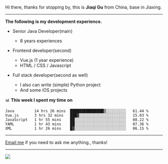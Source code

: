 Hi there, thanks for stopping by, this is **Jiaqi Gu** from China, base in Jiaxing.

---

**The following is my development experience.**

- Senior Java Developer(main)
  - 8 years experiences

- Frontend developer(second)
  - Vue.js (1 year experience)
  - HTML / CSS / Javascript
  
- Full stack developer(second as well)
  - I also can write (simple) Python project
  - And some iOS projects

📊 **This week I spent my time on**
<!--START_SECTION:waka-->
```text
Java         14 hrs 26 mins  ███████████████▒░░░░░░░░░   61.44 % 
Vue.js       3 hrs 32 mins   ███▓░░░░░░░░░░░░░░░░░░░░░   15.03 % 
JavaScript   1 hr 55 mins    ██░░░░░░░░░░░░░░░░░░░░░░░   08.22 % 
YAML         1 hr 43 mins    ██░░░░░░░░░░░░░░░░░░░░░░░   07.36 % 
XML          1 hr 26 mins    █▓░░░░░░░░░░░░░░░░░░░░░░░   06.15 % 
```
<!--END_SECTION:waka-->

---

[Email me](mailto:droidqw@gmail.com?subject=Hiring_from_GitHub) if you need to ask me anything., thanks!

---

![]( https://visitor-badge.glitch.me/badge?page_id=githubgujiaqi)
